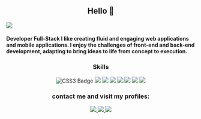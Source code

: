 <h2 align="center">Hello 👋 </h2>


 <img src="https://i.imgur.com/r8bMRMI.png">

<h4 >Developer Full-Stack I like creating fluid and engaging web applications and mobile applications. I enjoy the challenges of front-end and back-end development, adapting to bring ideas to life from concept to execution. </h4>


<h3 align="center">Skills</h3>
<p align="center ">
  <img src="https://img.shields.io/badge/CSS3-1572B6?style=for-the-badge&logo=css3&logoColor=white" alt="CSS3 Badge">
  <img src="https://img.shields.io/badge/HTML5-E34F26?style=for-the-badge&logo=html5&logoColor=white">
   <img src="https://img.shields.io/badge/JavaScript-323330?style=for-the-badge&logo=javascript&logoColor=F7DF1E" >
  <img src="https://img.shields.io/badge/JAVA-F7DF1E?style=for-the-badge">
  <img src="https://img.shields.io/badge/MySQL-005C84?style=for-the-badge&logo=mysql&logoColor=white"> 
    <img src="https://img.shields.io/badge/Angular-000000?style=for-the-badge&logo=angular&logoColor=red"> 
    <img src="https://img.shields.io/badge/React-87CEEB?style=for-the-badge&logo=React&logoColor=blue">
    <img src="https://img.shields.io/badge/Spring-white?style=for-the-badge&logo=spring&logoColor=green"> 
 
    

</p>

<h3 align="center">contact me and visit my profiles:</h3>
<div align="center">
<a href="https://www.linkedin.com/in/h%C3%A9ctor-p%C3%A9rez-d%C3%ADaz-9b47752a1/" target="_blank">
  <img src="https://img.shields.io/badge/LinkedIn-0077B5?style=for-the-badge&logo=linkedin&logoColor=white">
</a>
<a href="https://hectorpzdiaz.eu/" target="_blank">
  <img src="https://img.shields.io/badge/Portfolio-255E63?style=for-the-badge&logo=About.me&logoColor=white"> 
</a>

 <a href="mailto:contacto@hectorpzdiaz.eu?subject=Contacto" target="_blank">
   <img src="https://img.shields.io/badge/Gmail-D50C2D?style=for-the-badge&logo=gmail&logoColor=white"> 
 </a>
</div>
